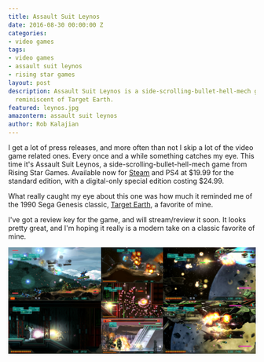 ```yaml
---
title: Assault Suit Leynos
date: 2016-08-30 00:00:00 Z
categories:
- video games
tags:
- video games
- assault suit leynos
- rising star games
layout: post
description: Assault Suit Leynos is a side-scrolling-bullet-hell-mech game that's
  reminiscent of Target Earth.
featured: leynos.jpg
amazonterm: assault suit leynos
author: Rob Kalajian
---
```


I get a lot of press releases, and more often than not I skip a lot of the video game related ones. Every once and a while something catches my eye. This time it's Assault Suit Leynos, a side-scrolling-bullet-hell-mech game from Rising Star Games. Available now for [Steam](http://click.icptrack.com/icp/relay.php?r=35733063&msgid=527186&act=8QBT&c=275324&destination=http%3A%2F%2Fstore.steampowered.com%2Fapp%2F441350%2F) and PS4 at $19.99 for the standard edition, with a digital-only special edition costing $24.99.

What really caught my eye about this one was how much it reminded me of the 1990 Sega Genesis classic, [Target Earth](https://en.wikipedia.org/wiki/Target_Earth_(video_game)), a favorite of mine.

I've got a review key for the game, and will stream/review it soon. It looks pretty great, and I'm hoping it really is a modern take on a classic favorite of mine.

![Assault Suit Leynos Screens](/images/leynos/assault.jpg)
